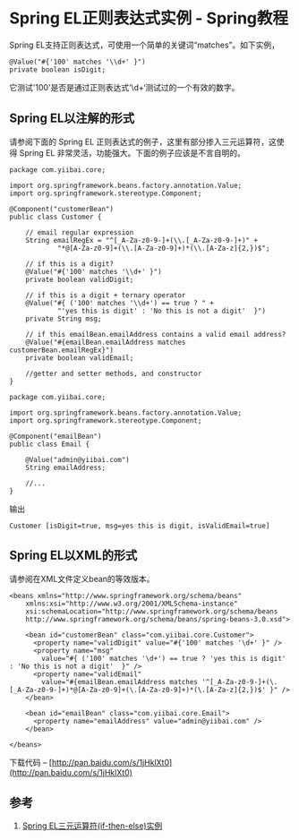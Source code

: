 # Spring EL正则表达式实例 - Spring教程

Spring EL支持正则表达式，可使用一个简单的关键词“matches”。如下实例，

```
@Value("#{'100' matches '\\d+' }")
private boolean isDigit;
```

它测试'100'是否是通过正则表达式‘\\d+‘测试过的一个有效的数字。

## Spring EL以注解的形式

请参阅下面的 Spring EL 正则表达式的例子，这里有部分掺入三元运算符，这使得 Spring EL 非常灵活，功能强大。下面的例子应该是不言自明的。

```
package com.yiibai.core;

import org.springframework.beans.factory.annotation.Value;
import org.springframework.stereotype.Component;

@Component("customerBean")
public class Customer {

    // email regular expression
    String emailRegEx = "^[_A-Za-z0-9-]+(\\.[_A-Za-z0-9-]+)" +
            "*@[A-Za-z0-9]+(\\.[A-Za-z0-9]+)*(\\.[A-Za-z]{2,})$";

    // if this is a digit?
    @Value("#{'100' matches '\\d+' }")
    private boolean validDigit;

    // if this is a digit + ternary operator
    @Value("#{ ('100' matches '\\d+') == true ? " +
            "'yes this is digit' : 'No this is not a digit'  }")
    private String msg;

    // if this emailBean.emailAddress contains a valid email address?
    @Value("#{emailBean.emailAddress matches customerBean.emailRegEx}")
    private boolean validEmail;

    //getter and setter methods, and constructor    
}
```

```
package com.yiibai.core;

import org.springframework.beans.factory.annotation.Value;
import org.springframework.stereotype.Component;

@Component("emailBean")
public class Email {

    @Value("admin@yiibai.com")
    String emailAddress;

    //...
}
```

输出

```
Customer [isDigit=true, msg=yes this is digit, isValidEmail=true]
```

## Spring EL以XML的形式

请参阅在XML文件定义bean的等效版本。

```
<beans xmlns="http://www.springframework.org/schema/beans"
    xmlns:xsi="http://www.w3.org/2001/XMLSchema-instance"
    xsi:schemaLocation="http://www.springframework.org/schema/beans
    http://www.springframework.org/schema/beans/spring-beans-3.0.xsd">

    <bean id="customerBean" class="com.yiibai.core.Customer">
      <property name="validDigit" value="#{'100' matches '\d+' }" />
      <property name="msg"
        value="#{ ('100' matches '\d+') == true ? 'yes this is digit' : 'No this is not a digit'  }" />
      <property name="validEmail"
        value="#{emailBean.emailAddress matches '^[_A-Za-z0-9-]+(\.[_A-Za-z0-9-]+)*@[A-Za-z0-9]+(\.[A-Za-z0-9]+)*(\.[A-Za-z]{2,})$' }" />
    </bean>

    <bean id="emailBean" class="com.yiibai.core.Email">
      <property name="emailAddress" value="admin@yiibai.com" />
    </bean>

</beans>
```

下载代码 – [http://pan.baidu.com/s/1jHklXt0](http://pan.baidu.com/s/1jHklXt0)

## 参考

1.  [Spring EL三元运算符(if-then-else)实例](http://www.yiibai.com/spring/spring-el-ternary-operator-if-then-else-example.html)

